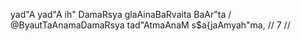 yad"A yad"A ih" DamaRsya glaAinaBaRvaita BaAr"ta /
@ByautTaAnamaDamaRsya tad"AtmaAnaM s$a{jaAmyah"ma, // 7 //